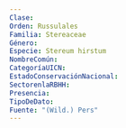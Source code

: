 ```yaml
---
Clase: 
Orden: Russulales
Familia: Stereaceae
Género: 
Especie: Stereum hirstum
NombreComún: 
CategoríaUICN: 
EstadoConservaciónNacional: 
SectorenlaRBHH: 
Presencia: 
TipoDeDato: 
Fuente: "(Wild.) Pers"
---
```


